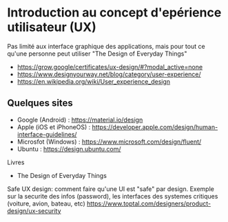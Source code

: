 
# Introduction au concept d'epérience utilisateur (UX)

Pas limité aux interface graphique des applications, mais pour tout ce qu'une personne peut utiliser "The Design of Everyday Things"

- https://grow.google/certificates/ux-design/#?modal_active=none
- https://www.designyourway.net/blog/category/user-experience/
- https://en.wikipedia.org/wiki/User_experience_design

## Quelques sites

- Google (Android) : https://material.io/design
- Apple (iOS et iPhoneOS) : https://developer.apple.com/design/human-interface-guidelines/
- Microsfot (Windows) : https://www.microsoft.com/design/fluent/
- Ubuntu : https://design.ubuntu.com/

Livres 

- The Design of Everyday Things

Safe UX design: comment faire qu'une UI est "safe" par design. Exemple sur la securite des infos (password), les interfaces des 
systemes critiques (voiture, avion, bateau, etc) https://www.toptal.com/designers/product-design/ux-security

